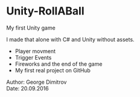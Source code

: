 # Unity-RollABall

My first Unity game

I made that alone with C# and Unity without assets.

- Player movment
- Trigger Events
- Fireworks and the end of the game
- My first real project on GitHub

Author: George Dimitrov <br>
Date: 20.09.2016
